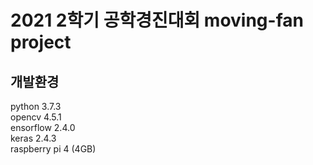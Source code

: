 # 2021 2학기 공학경진대회 moving-fan project

## 개발환경
python 3.7.3  
opencv 4.5.1  
ensorflow 2.4.0  
keras 2.4.3  
raspberry pi 4 (4GB)

